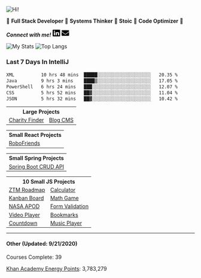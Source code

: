 <img src="https://i.giphy.com/media/3PAL5bChWnak0WJ32x/giphy.webp" alt="Hi!">

:star2: **Full Stack Developer** :star2: **Systems Thinker** :star2: **Stoic** :star2: **Code Optimizer** :star2:

***Connect with me!*** <a href="https://www.linkedin.com/in/ethan-glover/"><img src="https://raw.githubusercontent.com/eglove/eglove/eeb591600b73da426bd298d229e2fd96df019488/linkedin-brands.svg" alt="LinkedIn" width="20px" height="20px"></a> <a href="mailto:hello@ethang.email"><img src="https://raw.githubusercontent.com/eglove/eglove/47aceecf4819797d993f5facc7764cb99d0ab039/envelope-solid.svg" alt="Email" width="20px" height="20px"></a>

![My Stats](https://github-readme-stats.vercel.app/api?username=eglove&show_icons=true&theme=default&count_private=true)
![Top Langs](https://github-readme-stats.vercel.app/api/top-langs/?username=eglove&layout=compact)

### Last 7 Days In IntelliJ
<!--START_SECTION:waka-->
```text
XML          10 hrs 48 mins  █████░░░░░░░░░░░░░░░░░░░░   20.35 % 
Java         9 hrs 3 mins    ████▒░░░░░░░░░░░░░░░░░░░░   17.05 % 
PowerShell   6 hrs 24 mins   ███░░░░░░░░░░░░░░░░░░░░░░   12.07 % 
CSS          5 hrs 52 mins   ██▓░░░░░░░░░░░░░░░░░░░░░░   11.04 % 
JSON         5 hrs 32 mins   ██▓░░░░░░░░░░░░░░░░░░░░░░   10.42 % 
```
<!--END_SECTION:waka-->

<table>
  <tr>
    <th colspan="2">Large Projects</th>
  </tr>
  <tr>
    <td><a href="https://github.com/eglove/Charity-App-React-GraphQL">Charity Finder</a></td>
    <td><a href="https://github.com/eglove/PHP-Dynamic-Website">Blog CMS</a></td>
  </tr>
</table>

<table>
    <tr>
        <th colspan="2">Small React Projects</th>
    </tr>
    <tr>
        <td><a href="https://github.com/eglove/robofriends">RoboFriends</a></td>
    </tr>
</table>

<table>
    <tr>
        <th colspan="2">Small Spring Projects</th>
    </tr>
    <tr>
        <td><a href="https://github.com/eglove/Spring-Boot-CRUD-API">Spring Boot CRUD API</a></td>
    </tr>
</table>

<table>
  <tr>
    <th colspan="2">10 Small JS Projects</th>
  </tr>
  <tr>
    <td><a href="https://eglove.github.io/ZTM-Roadmap/">ZTM Roadmap</a></td>
    <td><a href="https://eglove.github.io/calculator/">Calculator</a></td>
  <tr>
  <tr>
    <td><a href="https://eglove.github.io/kanban-board/">Kanban Board</a></td>
    <td><a href="https://eglove.github.io/math-game/">Math Game</a></td>
  <tr>
  <tr>
    <td><a href="https://eglove.github.io/nasa-apod/">NASA APOD</a></td>
    <td><a href="https://eglove.github.io/form-validation/">Form Validation</a></td>
  <tr>
  <tr>
    <td><a href="https://eglove.github.io/video-player/">Video Player</a></td>
    <td><a href="https://eglove.github.io/bookmarks/">Bookmarks</a></td>
  <tr>
  <tr>
    <td><a href="https://eglove.github.io/countdown/">Countdown</a></td>
    <td><a href="https://eglove.github.io/music-player/">Music Player</a></td>
  <tr>
</table>

<hr>

#### Other (Updated: 9/21/2020)

Courses Complete: 39

[Khan Academy Energy Points](https://www.khanacademy.org/profile/kaid_951388612079925667979928): 3,783,279


